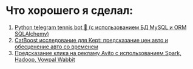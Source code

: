 # Что хорошего я сделал:
1. [Python telegram tennis bot 🎾 (с использованием БД MySQL и ORM SQLAlchemy)](https://github.com/Blausher/show/tree/main/tg_tennis_project)
2. [CatBoost исследование для Kept: предсказание цен авто и обесценение авто со временем](https://github.com/Blausher/show/tree/main/kept_task)
3. [Предсказание клика на рекламу Avito c использованием Spark, Hadoop, Vowpal Wabbit]()
